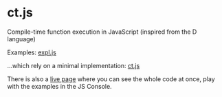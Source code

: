 # ct.js

Compile-time function execution in JavaScript (inspired from the D language)

Examples: [expl.js](expl.js)

...which rely on a minimal implementation: [ct.js](ct.js)

There is also a [live page](https://glat.info) where you can see the whole code at once, play with the examples in the JS Console.
